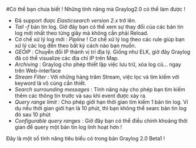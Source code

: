 
#Có thể bạn chưa biết ! Những tính năng mà Graylog2.0 có thể làm được !

- Đã support được *Elasticsearch version 2.x* trở lên. 
- *Tail -f* bản tin log. Giờ đây bạn có thể xem sự thay đổi của các bản tin log mới nhất theo từng giây mà không cần phải Reload. 
- Cơ chế xử lý log mới : *Pipline* ! Cơ chế xử lý log theo các rule giúp bạn xử lý các log đến theo bất kỳ cách nào bạn muốn. 
- *GEOIP* : Chuyển đổi IP thành vị trí địa lý. Giống như ELK, giờ đây Graylog đã có thể visualize các địa chỉ IP trên Map.
- *Archiving* : Graylog cho phép thiết lập việc lưu trữ, xóa log cũ... ngay trên Web-interface
- *Stream Filter* : Với những hàng trăm Stream, việc lọc và tìm kiếm với keyword là vô cùng cần thiết.
- *Search surrounding messages* : Tính năng này cho phép bạn tìm kiếm thêm các thông tin trước và sau khi event được xảy ra.
- *Query range limit* : Cho phép giới hạn thời gian tìm kiếm 1 bản tin log. Ví dụ nếu thời gian giới hạn là 10 phút, thì bạn không thể searc bản tin log đó sau 10 phút
- *Configurable query ranges* : Giờ đây bạn có thể điều chỉnh khoảng thời gian để query một bản tin log linh hoạt hơn !

Đây là một số tính năng tiêu biểu có trong bản Graylog 2.0 Beta1 !
